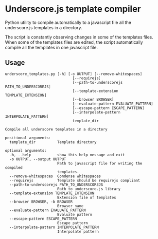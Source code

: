 # Underscore.js template compiler
Python utility to compile automatically to a javascript file all the underscore.js templates in a directory.

The script is constantly observing changes in some of the templates files. When some of the templates files are
edited, the script automatically compile all the templates in one javascript file.

## Usage
```
underscore_templates.py [-h] [-o OUTPUT] [--remove-whitespaces]
                               [--requirejs]
                               [--path-to-underscorejs PATH_TO_UNDERSCOREJS]
                               [--template-extension TEMPLATE_EXTENSION]
                               [--browser BROWSER]
                               [--evaluate-pattern EVALUATE_PATTERN]
                               [--escape-pattern ESCAPE_PATTERN]
                               [--interpolate-pattern INTERPOLATE_PATTERN]
                               template_dir

Compile all underscore templates in a directory

positional arguments:
  template_dir          Template directory

optional arguments:
  -h, --help            show this help message and exit
  -o OUTPUT, --output OUTPUT
                        Path to javascript file for writing the compiled
                        templates.
  --remove-whitespaces  Condense whitespaces
  --requirejs           Template should be requirejs compliant
  --path-to-underscorejs PATH_TO_UNDERSCOREJS
                        Path to underscore.js library
  --template-extension TEMPLATE_EXTENSION
                        Extension file of templates
  --browser BROWSER, -b BROWSER
                        Browser name
  --evaluate-pattern EVALUATE_PATTERN
                        Evaluate pattern
  --escape-pattern ESCAPE_PATTERN
                        Escape pattern
  --interpolate-pattern INTERPOLATE_PATTERN
                        Interpolate pattern
```
